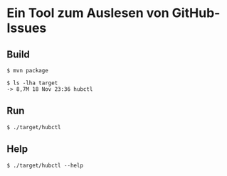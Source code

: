 # Ein Tool zum Auslesen von GitHub-Issues

## Build
```shell script
$ mvn package
```

```shell script
$ ls -lha target
-> 8,7M 18 Nov 23:36 hubctl
```

## Run
```shell script
$ ./target/hubctl
```

## Help
```shell script
$ ./target/hubctl --help
```